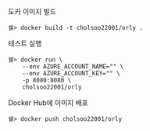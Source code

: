 도커 이미지 빌드

```
쉘> docker build -t cholsoo22001/orly .
```

테스트 실행

```
쉘> docker run \
    --env AZURE_ACCOUNT_NAME="" \
    --env AZURE_ACCOUNT_KEY="" \
    -p 8080:8080 \
    cholsoo22001/orly
```

Docker Hub에 이미지 배포

```
쉘> docker push cholsoo22001/orly
```
